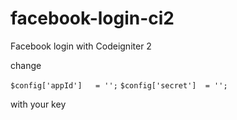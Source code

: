 # facebook-login-ci2
Facebook login with Codeigniter 2

change

`$config['appId']   = '';`
`$config['secret']  = '';`

with your key
